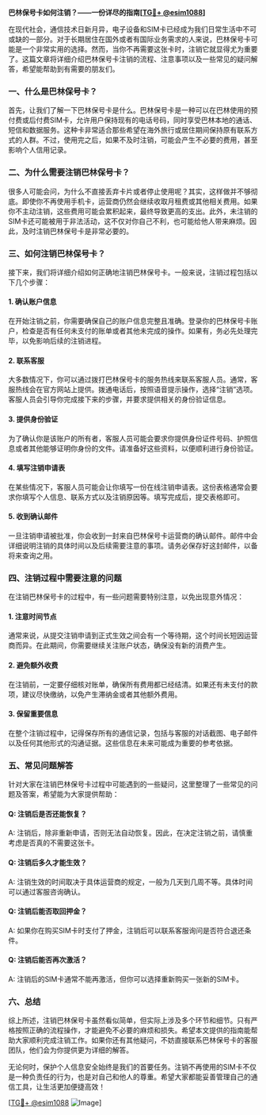 **巴林保号卡如何注销？——一份详尽的指南[[TG💪+ @esim1088](https://t.me/s/esim1088)]**

在现代社会，通信技术日新月异，电子设备和SIM卡已经成为我们日常生活中不可或缺的一部分。对于长期居住在国外或者有国际业务需求的人来说，巴林保号卡可能是一个非常实用的选择。然而，当你不再需要这张卡时，注销它就显得尤为重要了。这篇文章将详细介绍巴林保号卡注销的流程、注意事项以及一些常见的疑问解答，希望能帮助到有需要的朋友们。

### 一、什么是巴林保号卡？

首先，让我们了解一下巴林保号卡是什么。巴林保号卡是一种可以在巴林使用的预付费或后付费SIM卡，允许用户保持现有的电话号码，同时享受巴林本地的通话、短信和数据服务。这种卡非常适合那些希望在海外旅行或居住期间保持原有联系方式的人群。不过，使用完之后，如果不及时注销，可能会产生不必要的费用，甚至影响个人信用记录。

### 二、为什么需要注销巴林保号卡？

很多人可能会问，为什么不直接丢弃卡片或者停止使用呢？其实，这样做并不够彻底。即使你不再使用手机卡，运营商仍然会继续收取月租费或其他相关费用。如果你不主动注销，这些费用可能会累积起来，最终导致更高的支出。此外，未注销的SIM卡还可能被用于非法活动，这不仅对你自己不利，也可能给他人带来麻烦。因此，及时注销巴林保号卡是非常必要的。

### 三、如何注销巴林保号卡？

接下来，我们将详细介绍如何正确地注销巴林保号卡。一般来说，注销过程包括以下几个步骤：

#### 1. 确认账户信息

在开始注销之前，你需要确保自己的账户信息完整且准确。登录你的巴林保号卡账户，检查是否有任何未支付的账单或者其他未完成的操作。如果有，务必先处理完毕，以免影响后续的注销进程。

#### 2. 联系客服

大多数情况下，你可以通过拨打巴林保号卡的服务热线来联系客服人员。通常，客服热线会在官方网站上提供。拨通电话后，按照语音提示操作，选择“注销”选项。客服人员会引导你完成接下来的步骤，并要求提供相关的身份验证信息。

#### 3. 提供身份验证

为了确认你是该账户的所有者，客服人员可能会要求你提供身份证件号码、护照信息或者其他能够证明你身份的文件。请准备好这些资料，以便顺利进行身份验证。

#### 4. 填写注销申请表

在某些情况下，客服人员可能会让你填写一份在线注销申请表。这份表格通常会要求你填写个人信息、联系方式以及注销原因等。填写完成后，提交表格即可。

#### 5. 收到确认邮件

一旦注销申请被批准，你会收到一封来自巴林保号卡运营商的确认邮件。邮件中会详细说明注销的具体时间以及后续需要注意的事项。请务必保存好这封邮件，以备将来查询之用。

### 四、注销过程中需要注意的问题

在注销巴林保号卡的过程中，有一些问题需要特别注意，以免出现意外情况：

#### 1. 注意时间节点

通常来说，从提交注销申请到正式生效之间会有一个等待期，这个时间长短因运营商而异。在此期间，你需要继续关注账户状态，确保没有新的消费产生。

#### 2. 避免额外收费

在注销前，一定要仔细核对账单，确保所有费用都已经结清。如果还有未支付的款项，建议尽快缴纳，以免产生滞纳金或者其他额外费用。

#### 3. 保留重要信息

在整个注销过程中，记得保存所有的通信记录，包括与客服的对话截图、电子邮件以及任何其他形式的沟通证据。这些信息在未来可能成为重要的参考依据。

### 五、常见问题解答

针对大家在注销巴林保号卡过程中可能遇到的一些疑问，这里整理了一些常见的问题及答案，希望能为大家提供帮助：

#### Q: 注销后是否还能恢复？

A: 注销后，除非重新申请，否则无法自动恢复。因此，在决定注销之前，请慎重考虑是否真的不需要这张卡。

#### Q: 注销后多久才能生效？

A: 注销生效的时间取决于具体运营商的规定，一般为几天到几周不等。具体时间可以通过客服咨询确认。

#### Q: 注销后能否取回押金？

A: 如果你在购买SIM卡时支付了押金，注销后可以联系客服询问是否符合退还条件。

#### Q: 注销后能否再次激活？

A: 注销后的SIM卡通常不能再激活，但你可以选择重新购买一张新的SIM卡。

### 六、总结

综上所述，注销巴林保号卡虽然看似简单，但实际上涉及多个环节和细节。只有严格按照正确的流程操作，才能避免不必要的麻烦和损失。希望本文提供的指南能帮助大家顺利完成注销工作。如果你还有其他疑问，不妨直接联系巴林保号卡的客服团队，他们会为你提供更为详细的解答。

无论何时，保护个人信息安全始终是我们的首要任务。注销不再使用的SIM卡不仅是一种负责任的行为，也是对自己和他人的尊重。希望大家都能妥善管理自己的通信工具，让生活更加便捷高效！

[[TG💪+ @esim1088](https://t.me/s/esim1088) ![Image](https://i.postimg.cc/4NQfJmqS/Snipaste-2025-05-13-00-14-12.png)]